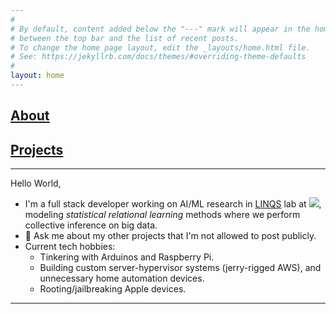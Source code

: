 ```yaml
---
#
# By default, content added below the "---" mark will appear in the home page
# between the top bar and the list of recent posts.
# To change the home page layout, edit the _layouts/home.html file.
# See: https://jekyllrb.com/docs/themes/#overriding-theme-defaults
#
layout: home
---
```


## [About](about/about.md) 
## [Projects](projects/projects.md)

---

Hello World,

- I'm a full stack developer working on AI/ML research in [LINQS](https://linqs.soe.ucsc.edu/) lab at <a href="https://engineering.ucsc.edu/people/anthach"><img src="https://img.shields.io/badge/UCSC-Baskin%20Engineering-yellow"/></a>, modeling *statistical relational learning* methods where we perform collective inference on big data.  
- 💬 Ask me about my other projects that I'm not allowed to post publicly.  
- Current tech hobbies: 
  - Tinkering with Arduinos and Raspberry Pi.  
  - Building custom server-hypervisor systems (jerry-rigged AWS), and unnecessary home automation devices.  
  - Rooting/jailbreaking Apple devices.  
---
